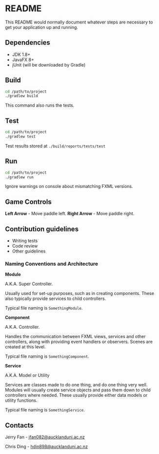 # README #

This README would normally document whatever steps are necessary to get your application up and running.

## Dependencies ##

* JDK 1.8+
* JavaFX 8+
* jUnit (will be downloaded by Gradle)

## Build ##

```bash
cd /path/to/project
./gradlew build
```

This command also runs the tests.

## Test ##

```bash
cd /path/to/project
./gradlew test
```

Test results stored at ```./build/reports/tests/test```

## Run ##

```bash
cd /path/to/project
./gradlew run
```

Ignore warnings on console about mismatching FXML versions.

## Game Controls ##

__Left Arrow__ - Move paddle left.
__Right Arrow__ - Move paddle right.

## Contribution guidelines ##

* Writing tests
* Code review
* Other guidelines

### Naming Conventions and Architecture ###

__Module__

A.K.A. Super Controller.

Usually used for set-up purposes, such as in creating components. These also 
typically provide services to child controllers.

Typical file naming is ```SomethingModule```.

__Component__

A.K.A. Controller.

Handles the communication between FXML views, services and other controllers, 
along with providing event handlers or observers. Scenes are created at this 
level.

Typical file naming is ```SomethingComponent```.

__Service__

A.K.A. Model or Utility

Services are classes made to do one thing, and do one thing very well. Modules 
will usually create service objects and pass them down to child controllers 
where needed. These usually provide either data models or utility functions.

Typical file naming is ```SomethingService```.

## Contacts ##

Jerry Fan - jfan082@aucklanduni.ac.nz

Chris Ding - hdin898@aucklanduni.ac.nz